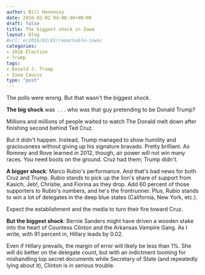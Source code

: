 ```yaml
---
author: Bill Hennessy
date: 2016-02-02 04:08:40+00:00
draft: false
title: The biggest shock in Iowa
layout: blog
#url: e/2016/02/01/remarkable-iowa/
categories:
- 2016 Election
- Trump
tags:
- Donald J. Trump
- Iowa Caucus
type: "post"
---
```


The polls were wrong. But that wasn't the biggest shock.

**The big shock** was  . . . who was that guy pretending to be Donald Trump?

Millions and millions of people waited to watch The Donald melt down after finishing second behind Ted Cruz.

But it didn't happen. Instead, Trump managed to show humility and graciousness without giving up his signature bravado. Pretty brilliant. As Romney and Rove learned in 2012, though, air power will not win many races. You need boots on the ground. Cruz had them; Trump didn't.

**A bigger shock**: Marco Rubio's performance. And that's bad news for both Cruz and Trump. Rubio stands to pick up the lion's share of support from Kasich, Jeb!, Christie, and Fiorina as they drop. Add 60 percent of those supporters to Rubio's numbers, and he's the frontrunner. Plus, Rubio stands to win a lot of delegates in the deep blue states (California, New York, etc.).

Expect the establishment and the media to turn their fire toward Cruz.

**But the biggest shock**: Bernie Sanders might have driven a wooden stake into the heart of Countess Clinton and the Arkansas Vampire Gang. As I write, with 91 percent in, Hillary leads by 0.02.

Even if Hillary prevails, the margin of error will likely be less than 1%. She will do better on the delegate count, but with an indictment looming for mishandling top secret documents while Secretary of State (and repeatedly lying about it), Clinton is in serious trouble.


